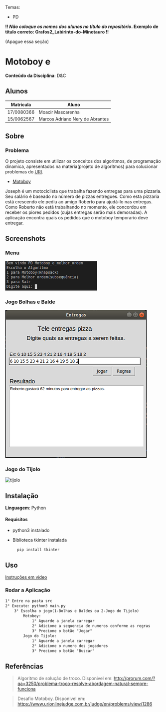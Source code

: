 Temas:
 - PD
 
 **!! *Não coloque os nomes dos alunos no título do repositório*. Exemplo de título correto: Grafos2_Labirinto-do-Minotauro !!**
 
 (Apague essa seção)

# Motoboy e

**Conteúdo da Disciplina**: D&C<br>

## Alunos
|Matrícula | Aluno |
| -- | -- |
| 17/0080366  |  Moacir Mascarenha |
| 15/0062567  |  Marcos Adriano Nery de Abrantes|



## Sobre 

### Problema

O projeto consiste em utilizar os conceitos dos algoritmos, de programação dinamica, apresentados na matéria(projeto de algoritmos) para solucionar problemas do [URI](www.urionlinejudge.com.br).

- [Motoboy](https://www.urionlinejudge.com.br/judge/en/problems/view/1286)

Joseph é um motociclista que trabalha fazendo entregas para uma pizzaria. Seu salário é baseado no número de pizzas entregues. Como esta pizzaria está crescendo ele pediu ao amigo Roberto para ajudá-lo nas entregas. Como Roberto não está trabalhando no momento, ele concordou em receber os piores pedidos (cujas entregas serão mais demoradas).
    A aplicação encontra quais os pedidos que o motoboy temporario deve entregar.



## Screenshots

### Menu

![menu](./img/menu.png)

### Jogo Bolhas e Balde

![Motoboy](./img/motoboy_exemplo.png)

### Jogo do Tijolo
![tijolo](./img/tijolo.png)


## Instalação 
**Linguagem**: Python<br>

#### Requisitos

- python3 instalado
- Biblioteca tkinter instalada
    
        pip install tkinter


## Uso 

[Instruções em video]( )


### Rodar a Aplicação

    1° Entre na pasta src
    2° Execute: python3 main.py
        3° Escolha o jogo(1-Bolhas e Baldes ou 2-Jogo do Tijolo)
            Motoboy:
                1° Aguarde a janela carregar
                2° Adicione a sequencia de numeros conforme as regras
                3° Precione o botão "Jogar"
            Jogo do Tijolo:
                1° Aguarde a janela carregar
                2° Adicione o numero dos jogadores
                3° Precione o botão "Buscar"


## Referências

> Algoritmo de solução de troco. Disponivel em: http://prorum.com/?qa=3250/problema-troco-resolve-abordagem-natural-sempre-funciona
 
> Desafio Motoboy. Disponivel em: https://www.urionlinejudge.com.br/judge/en/problems/view/1286